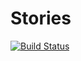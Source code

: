 # Stories

[![Build Status](https://travis-ci.org/mayacoda/stories.svg?branch=master)](https://travis-ci.org/mayacoda/stories)